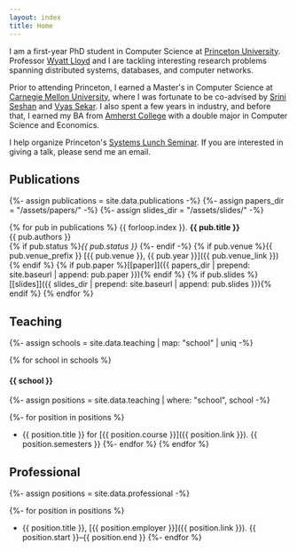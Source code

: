 ```yaml
---
layout: index
title: Home
---
```

I am a first-year PhD student in Computer Science at [Princeton University](https://www.cs.princeton.edu/). Professor [Wyatt Lloyd](https://www.cs.princeton.edu/~wlloyd/) and I are tackling interesting research problems spanning distributed systems, databases, and computer networks.

Prior to attending Princeton, I earned a Master's in Computer Science at [Carnegie Mellon University](https://www.cs.cmu.edu/), where I was fortunate to be co-advised by [Srini Seshan](https://www.cs.cmu.edu/~srini/) and [Vyas Sekar](https://users.ece.cmu.edu/~vsekar/). I also spent a few years in industry, and before that, I earned my BA from [Amherst College](https://www.amherst.edu/) with a double major in Computer Science and Economics.

I help organize Princeton's [Systems Lunch Seminar](http://sns.cs.princeton.edu/seminar/). If you are interested in giving a talk, please send me an email.

## Publications
{%- assign publications = site.data.publications -%}
{%- assign papers_dir = "/assets/papers/" -%}
{%- assign slides_dir = "/assets/slides/" -%}

{% for pub in publications %}
{{ forloop.index }}. **{{ pub.title }}**  
{{ pub.authors }}  
{% if pub.status %}*{{ pub.status }}*  {%- endif -%}
{% if pub.venue %}{{ pub.venue_prefix }} [{{ pub.venue }}, {{ pub.year }}]({{ pub.venue_link }})  {% endif %}
{% if pub.paper %}[[paper]]({{ papers_dir | prepend: site.baseurl | append: pub.paper }}){% endif %}
{% if pub.slides %}[[slides]]({{ slides_dir | prepend: site.baseurl | append: pub.slides }}){% endif %}
{% endfor %}


## Teaching
{%- assign schools = site.data.teaching | map: "school" | uniq -%}

{% for school in schools %}
#### {{ school }}
{%- assign positions = site.data.teaching | where: "school", school -%}

{%- for position in positions %}
* {{ position.title }} for [{{ position.course }}]({{ position.link }}). {{ position.semesters }}
{%- endfor %}
{% endfor %}


## Professional
{%- assign positions = site.data.professional -%}

{%- for position in positions %}
* {{ position.title }}, [{{ position.employer }}]({{ position.link }}). {{ position.start }}–{{ position.end }}
{%- endfor %}
